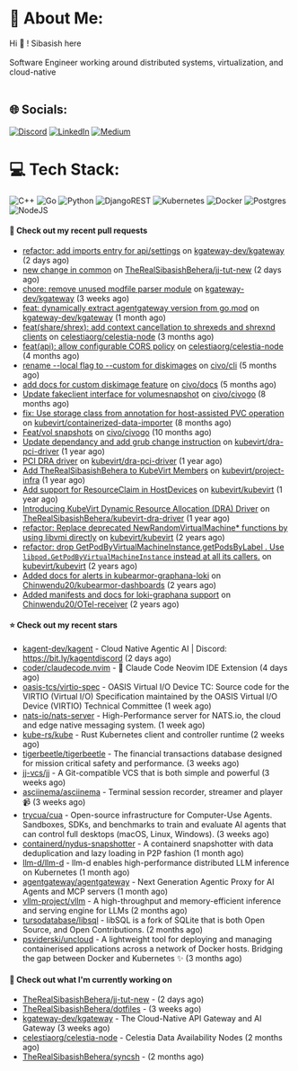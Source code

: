 # 💫 About Me:
Hi 👋 ! Sibasish here <br><br> Software Engineer working around distributed systems, virtualization, and cloud-native <br><br>

## 🌐 Socials:
[![Discord](https://img.shields.io/badge/Discord-%237289DA.svg?logo=discord&logoColor=white)](htttps://discord.gg/FangedHamster#6966) [![LinkedIn](https://img.shields.io/badge/LinkedIn-%230077B5.svg?logo=linkedin&logoColor=white)](https://linkedin.com/in/sibasish-behera-b33532224) [![Medium](https://img.shields.io/badge/Medium-12100E?logo=medium&logoColor=white)](https://medium.com/@@beherasibasishkkc) 

# 💻 Tech Stack:
![C++](https://img.shields.io/badge/c++-%2300599C.svg?style=for-the-badge&logo=c%2B%2B&logoColor=white) ![Go](https://img.shields.io/badge/go-%2300ADD8.svg?style=for-the-badge&logo=go&logoColor=white) ![Python](https://img.shields.io/badge/python-3670A0?style=for-the-badge&logo=python&logoColor=ffdd54) ![DjangoREST](https://img.shields.io/badge/DJANGO-REST-ff1709?style=for-the-badge&logo=django&logoColor=white&color=ff1709&labelColor=gray) ![Kubernetes](https://img.shields.io/badge/kubernetes-%23326ce5.svg?style=for-the-badge&logo=kubernetes&logoColor=white) ![Docker](https://img.shields.io/badge/docker-%230db7ed.svg?style=for-the-badge&logo=docker&logoColor=white) ![Postgres](https://img.shields.io/badge/postgres-%23316192.svg?style=for-the-badge&logo=postgresql&logoColor=white) ![NodeJS](https://img.shields.io/badge/node.js-6DA55F?style=for-the-badge&logo=node.js&logoColor=white) 


#### 🔨 Check out my recent pull requests

- [refactor: add imports entry for api/settings](https://github.com/kgateway-dev/kgateway/pull/12446) on [kgateway-dev/kgateway](https://github.com/kgateway-dev/kgateway) (2 days ago)
- [new change in common](https://github.com/TheRealSibasishBehera/jj-tut-new/pull/1) on [TheRealSibasishBehera/jj-tut-new](https://github.com/TheRealSibasishBehera/jj-tut-new) (2 days ago)
- [chore: remove unused modfile parser module](https://github.com/kgateway-dev/kgateway/pull/12198) on [kgateway-dev/kgateway](https://github.com/kgateway-dev/kgateway) (3 weeks ago)
- [feat: dynamically extract agentgateway version from go.mod](https://github.com/kgateway-dev/kgateway/pull/12041) on [kgateway-dev/kgateway](https://github.com/kgateway-dev/kgateway) (1 month ago)
- [feat(share/shrex): add context cancellation to shrexeds and shrexnd clients](https://github.com/celestiaorg/celestia-node/pull/4324) on [celestiaorg/celestia-node](https://github.com/celestiaorg/celestia-node) (3 months ago)
- [feat(api): allow configurable CORS policy](https://github.com/celestiaorg/celestia-node/pull/4266) on [celestiaorg/celestia-node](https://github.com/celestiaorg/celestia-node) (4 months ago)
- [rename --local flag to --custom for diskimages](https://github.com/civo/cli/pull/538) on [civo/cli](https://github.com/civo/cli) (5 months ago)
- [add docs for custom diskimage feature](https://github.com/civo/docs/pull/151) on [civo/docs](https://github.com/civo/docs) (5 months ago)
- [Update fakeclient interface for volumesnapshot](https://github.com/civo/civogo/pull/231) on [civo/civogo](https://github.com/civo/civogo) (8 months ago)
- [fix: Use storage class from annotation for host-assisted PVC operation](https://github.com/kubevirt/containerized-data-importer/pull/3585) on [kubevirt/containerized-data-importer](https://github.com/kubevirt/containerized-data-importer) (8 months ago)
- [Feat/vol snapshots](https://github.com/civo/civogo/pull/226) on [civo/civogo](https://github.com/civo/civogo) (10 months ago)
- [Update dependancy and add grub change instruction](https://github.com/kubevirt/dra-pci-driver/pull/5) on [kubevirt/dra-pci-driver](https://github.com/kubevirt/dra-pci-driver) (1 year ago)
- [PCI DRA driver](https://github.com/kubevirt/dra-pci-driver/pull/1) on [kubevirt/dra-pci-driver](https://github.com/kubevirt/dra-pci-driver) (1 year ago)
- [Add TheRealSibasishBehera to KubeVirt Members](https://github.com/kubevirt/project-infra/pull/3578) on [kubevirt/project-infra](https://github.com/kubevirt/project-infra) (1 year ago)
- [Add support for ResourceClaim in  HostDevices](https://github.com/kubevirt/kubevirt/pull/12533) on [kubevirt/kubevirt](https://github.com/kubevirt/kubevirt) (1 year ago)
- [Introducing KubeVirt Dynamic Resource Allocation (DRA) Driver](https://github.com/TheRealSibasishBehera/kubevirt-dra-driver/pull/1) on [TheRealSibasishBehera/kubevirt-dra-driver](https://github.com/TheRealSibasishBehera/kubevirt-dra-driver) (1 year ago)
- [refactor: Replace deprecated NewRandomVirtualMachine* functions by using libvmi directly](https://github.com/kubevirt/kubevirt/pull/11621) on [kubevirt/kubevirt](https://github.com/kubevirt/kubevirt) (2 years ago)
- [ refactor: drop GetPodByVirtualMachineInstance,getPodsByLabel . Use `libpod.GetPodByVirtualMachineInstance` instead at all its callers.](https://github.com/kubevirt/kubevirt/pull/11474) on [kubevirt/kubevirt](https://github.com/kubevirt/kubevirt) (2 years ago)
- [Added docs for alerts in kubearmor-graphana-loki](https://github.com/Chinwendu20/kubearmor-dashboards/pull/1) on [Chinwendu20/kubearmor-dashboards](https://github.com/Chinwendu20/kubearmor-dashboards) (2 years ago)
- [Added manifests and docs for loki-graphana support](https://github.com/Chinwendu20/OTel-receiver/pull/1) on [Chinwendu20/OTel-receiver](https://github.com/Chinwendu20/OTel-receiver) (2 years ago)

#### ⭐ Check out my recent stars

- [kagent-dev/kagent](https://github.com/kagent-dev/kagent) - Cloud Native Agentic AI | Discord: https://bit.ly/kagentdiscord (2 days ago)
- [coder/claudecode.nvim](https://github.com/coder/claudecode.nvim) - 🧩 Claude Code Neovim IDE Extension (4 days ago)
- [oasis-tcs/virtio-spec](https://github.com/oasis-tcs/virtio-spec) - OASIS Virtual I/O Device TC: Source code for the VIRTIO (Virtual I/O) Specification maintained by the OASIS Virtual I/O Device (VIRTIO) Technical Committee (1 week ago)
- [nats-io/nats-server](https://github.com/nats-io/nats-server) - High-Performance server for NATS.io, the cloud and edge native messaging system. (1 week ago)
- [kube-rs/kube](https://github.com/kube-rs/kube) - Rust Kubernetes client and controller runtime (2 weeks ago)
- [tigerbeetle/tigerbeetle](https://github.com/tigerbeetle/tigerbeetle) - The financial transactions database designed for mission critical safety and performance. (3 weeks ago)
- [jj-vcs/jj](https://github.com/jj-vcs/jj) - A Git-compatible VCS that is both simple and powerful (3 weeks ago)
- [asciinema/asciinema](https://github.com/asciinema/asciinema) - Terminal session recorder, streamer and player 📹 (3 weeks ago)
- [trycua/cua](https://github.com/trycua/cua) - Open-source infrastructure for Computer-Use Agents. Sandboxes, SDKs, and benchmarks to train and evaluate AI agents that can control full desktops (macOS, Linux, Windows). (3 weeks ago)
- [containerd/nydus-snapshotter](https://github.com/containerd/nydus-snapshotter) - A containerd snapshotter with data deduplication and lazy loading in P2P fashion (1 month ago)
- [llm-d/llm-d](https://github.com/llm-d/llm-d) - llm-d enables high-performance distributed LLM inference on Kubernetes (1 month ago)
- [agentgateway/agentgateway](https://github.com/agentgateway/agentgateway) - Next Generation Agentic Proxy for AI Agents and MCP servers (1 month ago)
- [vllm-project/vllm](https://github.com/vllm-project/vllm) - A high-throughput and memory-efficient inference and serving engine for LLMs (2 months ago)
- [tursodatabase/libsql](https://github.com/tursodatabase/libsql) - libSQL is a fork of SQLite that is both Open Source, and Open Contributions. (2 months ago)
- [psviderski/uncloud](https://github.com/psviderski/uncloud) - A lightweight tool for deploying and managing containerised applications across a network of Docker hosts. Bridging the gap between Docker and Kubernetes ✨ (3 months ago)

#### 👷 Check out what I'm currently working on

- [TheRealSibasishBehera/jj-tut-new](https://github.com/TheRealSibasishBehera/jj-tut-new) -  (2 days ago)
- [TheRealSibasishBehera/dotfiles](https://github.com/TheRealSibasishBehera/dotfiles) -  (3 weeks ago)
- [kgateway-dev/kgateway](https://github.com/kgateway-dev/kgateway) - The Cloud-Native API Gateway and AI Gateway (3 weeks ago)
- [celestiaorg/celestia-node](https://github.com/celestiaorg/celestia-node) - Celestia Data Availability Nodes (2 months ago)
- [TheRealSibasishBehera/syncsh](https://github.com/TheRealSibasishBehera/syncsh) -  (2 months ago)

